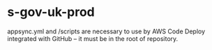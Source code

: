 # s-gov-uk-prod

appsync.yml and /scripts are necessary to use by AWS Code Deploy integrated with GitHub – it must be in the root of repository.